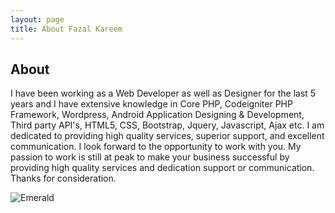 ```yaml
---
layout: page
title: About Fazal Kareem
---
```

## About
I have been working as a Web Developer as well as Designer for the last 5 years and I have extensive knowledge in Core PHP, Codeigniter PHP Framework, Wordpress, Android Application Designing & Development, Third party API's, HTML5, CSS, Bootstrap, Jquery, Javascript, Ajax etc. I am dedicated to providing high quality services, superior support, and excellent communication. I look forward to the opportunity to work with you. My passion to work is still at peak to make your business successful by providing high quality services and dedication support or communication. Thanks for consideration.


![Emerald](img/Emerald01.png "Emerald")

